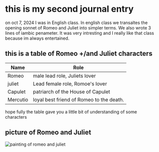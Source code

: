 # this is my second journal entry

on oct 7, 2024 I was in English class. In english class we transaltes the opening sonnet of Romeo and Juliet into simpler terms. We also wrote 3 lines of iambic penameter. It was very intresting and I really like that class because im always entertained.

## this is a table of Romeo +/and Juliet characters
| Name | Role |
|-----|-----|
| Romeo | male lead role, Juliets lover |
| juliet | Lead female role, Romoe's lover |
| Capulet | patriarch of the House of Capulet |
| Mercutio| loyal best friend of Romeo to the death. |

hope fully the table gave you a little bit of understanding of some characters

## picture of Romeo and Juliet
![painting of romeo and juliet](https://www.magicmurals.com/media/amasty/webp/catalog/product/cache/155d73b570b90ded8a140526fcb8f2da/J/L/JLM-0000000016_1_jpg.webp)

